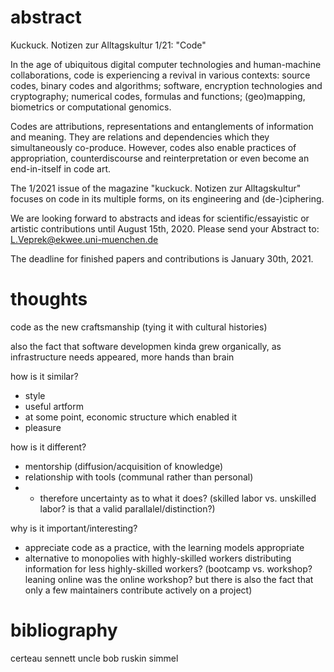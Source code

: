 # abstract

Kuckuck. Notizen zur Alltagskultur 1/21: "Code"

In the age of ubiquitous digital computer technologies and human-machine collaborations, code is experiencing a revival in various contexts: source codes, binary codes and algorithms; software, encryption technologies and cryptography; numerical codes, formulas and functions; (geo)mapping, biometrics or computational genomics.

Codes are attributions, representations and entanglements of information and meaning. They are relations and dependencies which they simultaneously co-produce. However, codes also enable practices of appropriation, counterdiscourse and reinterpretation or even become an end-in-itself in code art.

The 1/2021 issue of the magazine "kuckuck. Notizen zur Alltagskultur" focuses on code in its multiple forms, on its engineering and (de-)ciphering.

We are looking forward to abstracts and ideas for scientific/essayistic or artistic contributions until August 15th, 2020.
Please send your Abstract to: L.Veprek@ekwee.uni-muenchen.de

The deadline for finished papers and contributions is January 30th, 2021.

# thoughts

code as the new craftsmanship (tying it with cultural histories)

also the fact that software developmen kinda grew organically, as infrastructure needs appeared, more hands than brain

how is it similar?
- style
- useful artform
- at some point, economic structure which enabled it
- pleasure

how is it different?
- mentorship (diffusion/acquisition of knowledge)
- relationship with tools (communal rather than personal)
- - therefore uncertainty as to what it does? (skilled labor vs. unskilled labor? is that a valid parallalel/distinction?)

why is it important/interesting?
- appreciate code as a practice, with the learning models appropriate
- alternative to monopolies with highly-skilled workers distributing information for less highly-skilled workers? (bootcamp vs. workshop? leaning online was the online workshop? but there is also the fact that only a few maintainers contribute actively on a project)

# bibliography

certeau
sennett
uncle bob
ruskin
simmel
